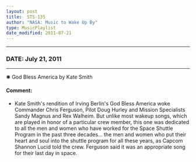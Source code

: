 ```yaml
---
layout: post
title:  STS-135
author: "NASA: Music to Wake Up By"
type: MusicPlaylist
date_modified: 2011-07-21
---
```


----
### DATE: July 21, 2011
----
✺ God Bless America by Kate Smith

#### Comment:
* Kate Smith's rendition of Irving Berlin's God Bless America woke Commander Chris Ferguson, Pilot Doug Hurley and Mission Specialists Sandy Magnus and Rex Walheim. But unlike most wakeup songs, which are played in honor of a particular crew member, this one was dedicated to all the men and women who have worked for the Space Shuttle Program in the past three decades... the men and women who put their heart and soul into the shuttle program for all these years, as Capcom Shannon Lucid told the crew. Ferguson said it was an appropriate song for their last day in space.
